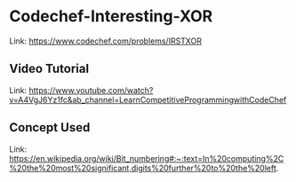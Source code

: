 # Codechef-Interesting-XOR
Link: https://www.codechef.com/problems/IRSTXOR
## Video Tutorial
Link: https://www.youtube.com/watch?v=A4VgJ6Yz1fc&ab_channel=LearnCompetitiveProgrammingwithCodeChef
## Concept Used
Link: https://en.wikipedia.org/wiki/Bit_numbering#:~:text=In%20computing%2C%20the%20most%20significant,digits%20further%20to%20the%20left.
